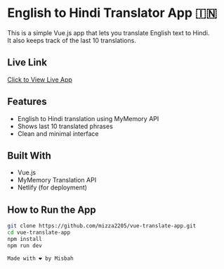 # English to Hindi Translator App 🇮🇳

This is a simple Vue.js app that lets you translate English text to Hindi.  
It also keeps track of the last 10 translations.

## Live Link

[Click to View Live App](https://vue-translate-app.netlify.app/)

## Features

- English to Hindi translation using MyMemory API
- Shows last 10 translated phrases
- Clean and minimal interface

##  Built With

- Vue.js
- MyMemory Translation API
- Netlify (for deployment)

## How to Run the App

```bash
git clone https://github.com/mizza2205/vue-translate-app.git
cd vue-translate-app
npm install
npm run dev

Made with ❤️ by Misbah
